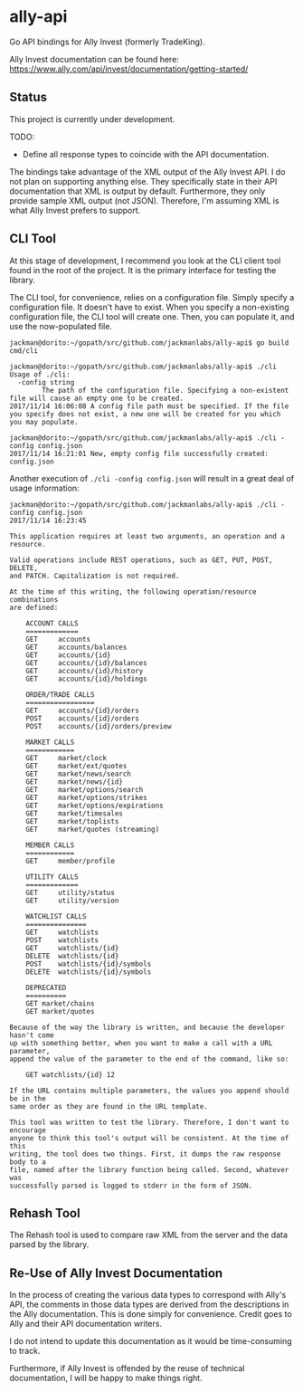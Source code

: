 # ally-api

Go API bindings for Ally Invest (formerly TradeKing).

Ally Invest documentation can be found here: https://www.ally.com/api/invest/documentation/getting-started/

## Status

This project is currently under development.

TODO:
* Define all response types to coincide with the API documentation.

The bindings take advantage of the XML output of the Ally Invest API. I
do not plan on supporting anything else. They specifically state in
their API documentation that XML is output by default. Furthermore, they
only provide sample XML output (not JSON). Therefore, I'm assuming XML
is what Ally Invest prefers to support.

## CLI Tool

At this stage of development, I recommend you look at the CLI client
tool found in the root of the project. It is the primary interface for
testing the library.

The CLI tool, for convenience, relies on a configuration file. Simply specify a
configuration file. It doesn't have to exist. When you specify a non-existing
configuration file, the CLI tool will create one. Then, you can populate it, and
use the now-populated file.

```
jackman@dorito:~/gopath/src/github.com/jackmanlabs/ally-api$ go build cmd/cli

jackman@dorito:~/gopath/src/github.com/jackmanlabs/ally-api$ ./cli 
Usage of ./cli:
  -config string
        The path of the configuration file. Specifying a non-existent file will cause an empty one to be created.
2017/11/14 16:06:08 A config file path must be specified. If the file you specify does not exist, a new one will be created for you which you may populate.

jackman@dorito:~/gopath/src/github.com/jackmanlabs/ally-api$ ./cli -config config.json
2017/11/14 16:21:01 New, empty config file successfully created: config.json
```

Another execution of `./cli -config config.json` will result in a great deal of
usage information:

```
jackman@dorito:~/gopath/src/github.com/jackmanlabs/ally-api$ ./cli -config config.json
2017/11/14 16:23:45 

This application requires at least two arguments, an operation and a
resource.

Valid operations include REST operations, such as GET, PUT, POST, DELETE,
and PATCH. Capitalization is not required.

At the time of this writing, the following operation/resource combinations
are defined:

    ACCOUNT CALLS
    =============
    GET     accounts
    GET     accounts/balances
    GET     accounts/{id}
    GET     accounts/{id}/balances
    GET     accounts/{id}/history
    GET     accounts/{id}/holdings
    
    ORDER/TRADE CALLS
    =================
    GET     accounts/{id}/orders
    POST    accounts/{id}/orders
    POST    accounts/{id}/orders/preview
    
    MARKET CALLS
    ============
    GET     market/clock
    GET     market/ext/quotes
    GET     market/news/search
    GET     market/news/{id}
    GET     market/options/search
    GET     market/options/strikes
    GET     market/options/expirations
    GET     market/timesales
    GET     market/toplists
    GET     market/quotes (streaming)
    
    MEMBER CALLS
    ============
    GET     member/profile
    
    UTILITY CALLS
    =============
    GET     utility/status
    GET     utility/version
    
    WATCHLIST CALLS
    ===============
    GET     watchlists
    POST    watchlists
    GET     watchlists/{id}
    DELETE  watchlists/{id}
    POST    watchlists/{id}/symbols
    DELETE  watchlists/{id}/symbols
    
    DEPRECATED
    ==========
    GET market/chains
    GET market/quotes

Because of the way the library is written, and because the developer hasn't come
up with something better, when you want to make a call with a URL parameter,
append the value of the parameter to the end of the command, like so:

    GET watchlists/{id} 12

If the URL contains multiple parameters, the values you append should be in the
same order as they are found in the URL template.

This tool was written to test the library. Therefore, I don't want to encourage
anyone to think this tool's output will be consistent. At the time of this
writing, the tool does two things. First, it dumps the raw response body to a
file, named after the library function being called. Second, whatever was
successfully parsed is logged to stderr in the form of JSON.

```

## Rehash Tool

The Rehash tool is used to compare raw XML from the server and the data parsed
by the library.

## Re-Use of Ally Invest Documentation

In the process of creating the various data types to correspond with Ally's API,
the comments in those data types are derived from the descriptions in the Ally
documentation. This is done simply for convenience. Credit goes to Ally and
their API documentation writers.

I do not intend to update this documentation as it would be time-consuming to
track.

Furthermore, if Ally Invest is offended by the reuse of technical documentation,
I will be happy to make things right. 